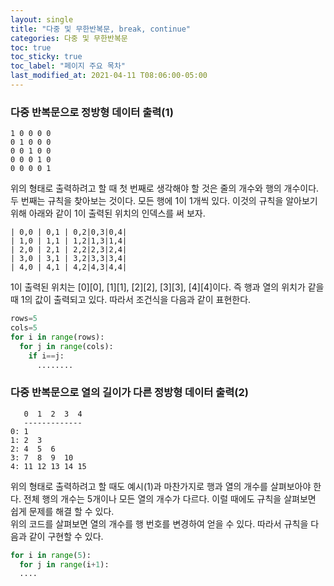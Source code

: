```yaml
---
layout: single
title: "다중 및 무한반복문, break, continue"
categories: 다중 및 무한반복문
toc: true
toc_sticky: true
toc_label: "페이지 주요 목차"
last_modified_at: 2021-04-11 T08:06:00-05:00
---
```


### 다중 반복문으로 정방형 데이터 출력(1)
~~~
1 0 0 0 0 
0 1 0 0 0
0 0 1 0 0
0 0 0 1 0
0 0 0 0 1
~~~
위의 형태로 출력하려고 할 때 첫 번째로 생각해야 할 것은 줄의 개수와 행의 개수이다. 두 번째는 규칙을 찾아보는 것이다. 모든 행에 1이 1개씩 있다. 이것의 규칙을 알아보기 위해 아래와 같이 1이 출력된 위치의 인덱스를 써 보자.

~~~
| 0,0 | 0,1 | 0,2|0,3|0,4|
| 1,0 | 1,1 | 1,2|1,3|1,4|
| 2,0 | 2,1 | 2,2|2,3|2,4|
| 3,0 | 3,1 | 3,2|3,3|3,4|
| 4,0 | 4,1 | 4,2|4,3|4,4|
~~~
1이 출력된 위치는 [0][0], [1][1], [2][2], [3][3], [4][4]이다. 즉 행과 열의 위치가 같을 때 1의 값이 출력되고 있다. 따라서 조건식을 다음과 같이 표현한다.

~~~python
rows=5
cols=5
for i in range(rows):
  for j in range(cols):
    if i==j:
      ........
~~~

### 다중 반복문으로 열의 길이가 다른 정방형 데이터 출력(2)
~~~
   0  1  2  3  4
   -------------
0: 1  
1: 2  3
2: 4  5  6
3: 7  8  9  10
4: 11 12 13 14 15

~~~
위의 형태로 출력하려고 할 때도 예시(1)과 마찬가지로 행과 열의 개수를 살펴보아야 한다. 전체 행의 개수는 5개이나 모든 열의 개수가 다르다. 이럴 때에도 규칙을 살펴보면 쉽게 문제를 해결 할 수 있다.  
위의 코드를 살펴보면 열의 개수를 행 번호를 변경하여 얻을 수 있다. 따라서 규칙을 다음과 같이 구현할 수 있다.
~~~python
for i in range(5):
  for j in range(i+1):
  ....
~~~

